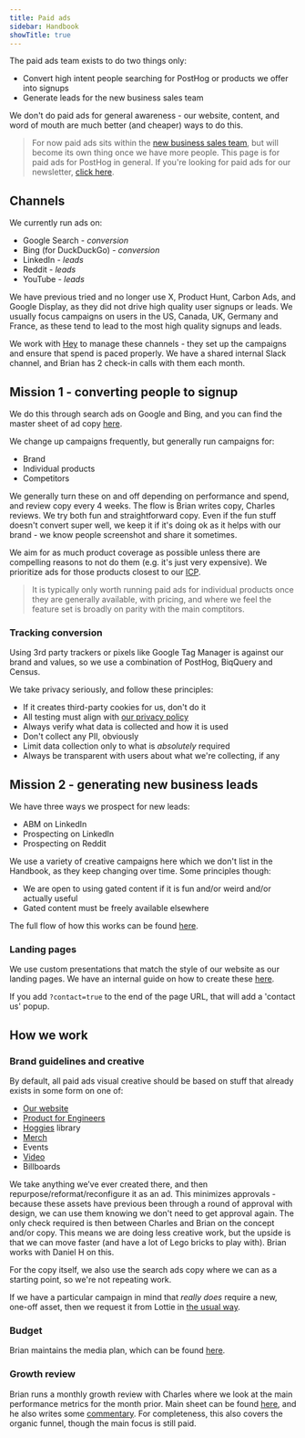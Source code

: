 ```yaml
---
title: Paid ads
sidebar: Handbook
showTitle: true
---
```


The paid ads team exists to do two things only:

- Convert high intent people searching for PostHog or products we offer into signups
- Generate leads for the new business sales team

We don't do paid ads for general awareness - our website, content, and word of mouth are much better (and cheaper) ways to do this. 

> For now paid ads sits within the [new business sales team](/teams/sales-cs), but will become its own thing once we have more people. This page is for paid ads for PostHog in general. If you're looking for paid ads for our newsletter, [click here](handbook/content/newsletter-ads).

## Channels

We currently run ads on:
- Google Search - _conversion_
- Bing (for DuckDuckGo) - _conversion_
- LinkedIn - _leads_
- Reddit - _leads_
- YouTube - _leads_

We have previous tried and no longer use X, Product Hunt, Carbon Ads, and Google Display, as they did not drive high quality user signups or leads. We usually focus campaigns on users in the US, Canada, UK, Germany and France, as these tend to lead to the most high quality signups and leads.

We work with [Hey](https://www.heydigital.co/) to manage these channels - they set up the campaigns and ensure that spend is paced properly. We have a shared internal Slack channel, and Brian has 2 check-in calls with them each month.

## Mission 1 - converting people to signup

We do this through search ads on Google and Bing, and you can find the master sheet of ad copy [here](https://docs.google.com/spreadsheets/d/1uO8dxflZfHbBLN1OlHdNZrl7WuiklhYO3DQ0U4naGxM/edit?gid=0#gid=0).

We change up campaigns frequently, but generally run campaigns for:

- Brand
- Individual products
- Competitors

We generally turn these on and off depending on performance and spend, and review copy every 4 weeks. The flow is Brian writes copy, Charles reviews. We try both fun and straightforward copy. Even if the fun stuff doesn't convert super well, we keep it if it's doing ok as it helps with our brand - we know people screenshot and share it sometimes. 

We aim for as much product coverage as possible unless there are compelling reasons to not do them (e.g. it's just very expensive). We prioritize ads for those products closest to our [ICP](/handbook/who-we-are-building-for). 

> It is typically only worth running paid ads for individual products once they are generally available, with pricing, and where we feel the feature set is broadly on parity with the main comptitors. 

### Tracking conversion

Using 3rd party trackers or pixels like Google Tag Manager is against our brand and values, so we use a combination of PostHog, BiqQuery and Census. 

We take privacy seriously, and follow these principles:

* If it creates third-party cookies for us, don't do it
* All testing must align with [our privacy policy](/privacy)
* Always verify what data is collected and how it is used
* Don't collect any PII, obviously
* Limit data collection only to what is _absolutely_ required
* Always be transparent with users about what we're collecting, if any

## Mission 2 - generating new business leads

We have three ways we prospect for new leads:
- ABM on LinkedIn
- Prospecting on LinkedIn
- Prospecting on Reddit

We use a variety of creative campaigns here which we don't list in the Handbook, as they keep changing over time. Some principles though:
- We are open to using gated content if it is fun and/or weird and/or actually useful
- Gated content must be freely available elsewhere

The full flow of how this works can be found [here](https://www.figma.com/board/1WkL0kLqG0OzYDYa2EWEdU/Ads--Copy--Landing-Page-Synergy?node-id=1-40&t=BVbxo8tRm3Xh8Cpl-0#1452470455). 

### Landing pages

We use custom presentations that match the style of our website as our landing pages. We have an internal guide on how to create these [here](https://github.com/PostHog/posthog.com/blob/915fe9ad366dcec8516bc0285af8a63d0e9c4b48/contents/handbook/engineering/posthog-com/presentations.mdx).

If you add `?contact=true` to the end of the page URL, that will add a 'contact us' popup. 

## How we work

### Brand guidelines and creative

By default, all paid ads visual creative should be based on stuff that already exists in some form on one of:

- [Our website](https://posthog.com)
- [Product for Engineers](https://newsletter.posthog.com/)
- [Hoggies](https://www.figma.com/design/I0VKEEjbkKUDSVzFus2Lpu/Hoggies?node-id=0-1) library
- [Merch](https://posthog.com/merch)
- Events
- [Video](https://www.youtube.com/@PostHog)
- Billboards

We take anything we’ve ever created there, and then repurpose/reformat/reconfigure it as an ad. This minimizes approvals - because these assets have previous been through a round of approval with design, we can use them knowing we don't need to get approval again. The only check required is then between Charles and Brian on the concept and/or copy. This means we are doing less creative work, but the upside is that we can move faster (and have a lot of Lego bricks to play with). Brian works with Daniel H on this.

For the copy itself, we also use the search ads copy where we can as a starting point, so we're not repeating work. 

If we have a particular campaign in mind that _really does_ require a new, one-off asset, then we request it from Lottie in [the usual way](/handbook/brand/art-requests).

### Budget

Brian maintains the media plan, which can be found [here](https://docs.google.com/spreadsheets/d/1ArZG48QUZ81y1RMCJ0PrA50DnAqoIyvo2cWmc4l-cYU/edit?gid=218274017#gid=218274017).

### Growth review

Brian runs a monthly growth review with Charles where we look at the main performance metrics for the month prior. Main sheet can be found [here](https://docs.google.com/spreadsheets/d/1JxE2t0C6P9s_5Ee_TTsbNrayNAgwx1kjA9jgqdp3dDw/edit?gid=0#gid=0), and he also writes some [commentary](https://docs.google.com/document/d/1H20mB0gWrISKZMOBlJ12avlyNC5yGRD3e97BVuABtys/edit?tab=t.m8x9ro13rh7a#heading=h.6inc6rvynqga). For completeness, this also covers the organic funnel, though the main focus is still paid. 

